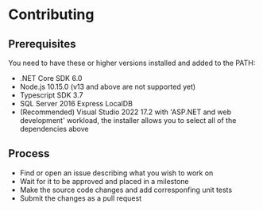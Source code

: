# Contributing

## Prerequisites
You need to have these or higher versions installed and added to the PATH:
* .NET Core SDK 6.0
* Node.js 10.15.0 (v13 and above are not supported yet)
* Typescript SDK 3.7
* SQL Server 2016 Express LocalDB
* (Recommended) Visual Studio 2022 17.2 with 'ASP.NET and web development' workload, the installer allows you to select all of the dependencies above

## Process
* Find or open an issue describing what you wish to work on
* Wait for it to be approved and placed in a milestone
* Make the source code changes and add corresponfing unit tests
* Submit the changes as a pull request